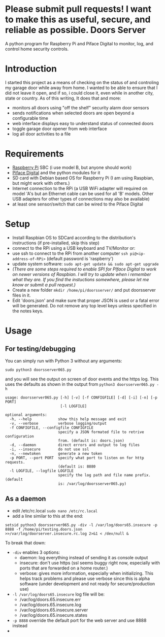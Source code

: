 Please submit pull requests!
I want to make this as useful, secure, and reliable as possible.
Doors Server
============
A python program for Raspberry Pi and Piface Digital to monitor, log, and control home security controls.

# Introduction #
I started this project as a means of checking on the status of and controling my garage door while away from home.  I wanted to be able to ensure that I did not leave it open, and if so, i could close it, even while in another city, state or country.  As of this writing, It does that and more:

 - monitors all doors using "off the shelf" security alarm door sensors
 - sends notifications when selected doors are open beyond a configurable time
 - web interface displays easy to understand status of connected doors
 - toggle garage door opener from web interface
 - log all door activities to a file

# Requirements #

 - [Raspberry Pi](http://raspberrypi.org) SBC (i use model B, but anyone should work)
 - [Piface Digital](http://www.piface.org.uk/products/piface_digital/) and the python modules for it
 - SD card with Debian based OS for Raspberry Pi (I am using Raspbian, but might work with others.)
 - Internet connection to the RPi (a USB WiFi adapter will required on model 'A's but an Ethernet cable can be used for all 'B' models.  Other USB adapters for other types of connections may also be available)
 - at least one sensor/switch that can be wired to the Piface Digital
# Setup #
 - Install Raspbian OS to SDCard according to the distribution's instructions (if pre-installed, skip this step)
 - connect to the RPi using a USB keyboard and TV/Monitor 
or:
 - use ssh to connect to the RPi from another computer `ssh pi@<ip-address-of-RPi>` (default password is 'raspberry')
 - update system software: `sudo apt-get update && sudo apt-get upgrade`
 - *(There are some steps required to enable SPI for PIface Digital to work on newer versions of Raspbian. I will try to update when i remember what they are. If you find the instuctions somewhere, please let me know or submit a pull request.)*
 - Create a new folder `mkdir /home/pi/doorsserver/` and put doorsserver files in it.
 - Edit 'doors.json' and make sure that proper JSON is used or a fatal error will be generated. Do not remove any top level keys unless specified in the notes keys.
# Usage #

For testing/debugging
---------------------

You can simply run with Python 3 without any arguments:

   

    sudo python3 doorsserver065.py
and you will see the output on screen of door events and the https log.
This uses the defaults as shown in the output from `python3 doorsserver065.py -h
`

    usage: doorsserver065.py [-h] [-v] [-f CONFIGFILE] [-d] [-i] [-n] [-p PORT]
                             [-l LOGFILE]
    
    optional arguments:
      -h, --help            show this help message and exit
      -v, --verbose         verbose logging/output
      -f CONFIGFILE, --configfile CONFIGFILE
                            specify a JSON formated file to retrive configuration
                            from. (default is: doors.json)
      -d, --daemon          direct errors and output to log files
      -i, --insecure        do not use ssl
      -n, --newtoken        generate a new token
      -p PORT, --port PORT  specify what port to listen on for http requests.
                            (default is: 8880
      -l LOGFILE, --logfile LOGFILE
                            specify the log path and file name prefix. (default
                            is: /var/log/doorsserver065.py)


As a daemon
-------
- edit /etc/rc.local `sudo nano /etc/rc.local`
- add a line similar to this at the end:

 `setsid python3 doorsserver065.py -div -l /var/log/doors65.insecure -p 8888 -f /home/pi/testing.doors.json >>/var/log/doorserver.insecure.rc.log 2>&1 < /dev/null &`
    

To break that down:

 - `-div` enables 3 options:
	 - daemon: log everything instead of sending it as console output
	 - insecure: don't use https (ssl seems buggy right now, especially with ports that are forwarded on a home router.)
	 - verbose: gives more information, especially when initializing. This helps track problems and please use verbose since this is alpha software (under development and not ready for secure/production use)
 - `-l /var/log/doors65.insecure` log file will be:
	- /var/log/doors.65.insecure.err
	- /var/log/doors.65.insecure.log
	- /var/log/doors.65.insecure.server
	- /var/log/doors.65.insecure.states
-  `-p 8888` override the default port for the web server and use 8888 instead
- 
